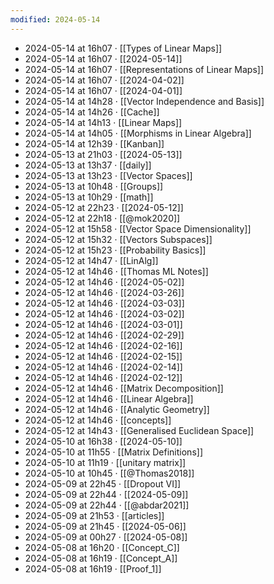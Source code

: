 ```yaml
---
modified: 2024-05-14
---
```

- 2024-05-14 at 16h07 · [[Types of Linear Maps]]
- 2024-05-14 at 16h07 · [[2024-05-14]]
- 2024-05-14 at 16h07 · [[Representations of Linear Maps]]
- 2024-05-14 at 16h07 · [[2024-04-02]]
- 2024-05-14 at 16h07 · [[2024-04-01]]
- 2024-05-14 at 14h28 · [[Vector Independence and Basis]]
- 2024-05-14 at 14h26 · [[Cache]]
- 2024-05-14 at 14h13 · [[Linear Maps]]
- 2024-05-14 at 14h05 · [[Morphisms in Linear Algebra]]
- 2024-05-14 at 12h39 · [[Kanban]]
- 2024-05-13 at 21h03 · [[2024-05-13]]
- 2024-05-13 at 13h37 · [[daily]]
- 2024-05-13 at 13h23 · [[Vector Spaces]]
- 2024-05-13 at 10h48 · [[Groups]]
- 2024-05-13 at 10h29 · [[math]]
- 2024-05-12 at 22h23 · [[2024-05-12]]
- 2024-05-12 at 22h18 · [[@mok2020]]
- 2024-05-12 at 15h58 · [[Vector Space Dimensionality]]
- 2024-05-12 at 15h32 · [[Vectors Subspaces]]
- 2024-05-12 at 15h23 · [[Probability Basics]]
- 2024-05-12 at 14h47 · [[LinAlg]]
- 2024-05-12 at 14h46 · [[Thomas ML Notes]]
- 2024-05-12 at 14h46 · [[2024-05-02]]
- 2024-05-12 at 14h46 · [[2024-03-26]]
- 2024-05-12 at 14h46 · [[2024-03-03]]
- 2024-05-12 at 14h46 · [[2024-03-02]]
- 2024-05-12 at 14h46 · [[2024-03-01]]
- 2024-05-12 at 14h46 · [[2024-02-29]]
- 2024-05-12 at 14h46 · [[2024-02-16]]
- 2024-05-12 at 14h46 · [[2024-02-15]]
- 2024-05-12 at 14h46 · [[2024-02-14]]
- 2024-05-12 at 14h46 · [[2024-02-12]]
- 2024-05-12 at 14h46 · [[Matrix Decomposition]]
- 2024-05-12 at 14h46 · [[Linear Algebra]]
- 2024-05-12 at 14h46 · [[Analytic Geometry]]
- 2024-05-12 at 14h46 · [[concepts]]
- 2024-05-12 at 14h43 · [[Generalised Euclidean Space]]
- 2024-05-10 at 16h38 · [[2024-05-10]]
- 2024-05-10 at 11h55 · [[Matrix Definitions]]
- 2024-05-10 at 11h19 · [[unitary matrix]]
- 2024-05-10 at 10h45 · [[@Thomas2018]]
- 2024-05-09 at 22h45 · [[Dropout VI]]
- 2024-05-09 at 22h44 · [[2024-05-09]]
- 2024-05-09 at 22h44 · [[@abdar2021]]
- 2024-05-09 at 21h53 · [[articles]]
- 2024-05-09 at 21h45 · [[2024-05-06]]
- 2024-05-09 at 00h27 · [[2024-05-08]]
- 2024-05-08 at 16h20 · [[Concept_C]]
- 2024-05-08 at 16h19 · [[Concept_A]]
- 2024-05-08 at 16h19 · [[Proof_1]]

